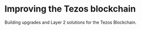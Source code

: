 # Improving the Tezos blockchain

Building upgrades and Layer 2 solutions for the Tezos Blockchain.
